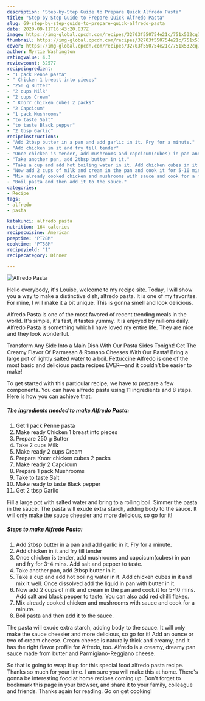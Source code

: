 ```yaml
---
description: "Step-by-Step Guide to Prepare Quick Alfredo Pasta"
title: "Step-by-Step Guide to Prepare Quick Alfredo Pasta"
slug: 69-step-by-step-guide-to-prepare-quick-alfredo-pasta
date: 2020-09-11T16:43:20.837Z
image: https://img-global.cpcdn.com/recipes/32703f550754e21c/751x532cq70/alfredo-pasta-recipe-main-photo.jpg
thumbnail: https://img-global.cpcdn.com/recipes/32703f550754e21c/751x532cq70/alfredo-pasta-recipe-main-photo.jpg
cover: https://img-global.cpcdn.com/recipes/32703f550754e21c/751x532cq70/alfredo-pasta-recipe-main-photo.jpg
author: Myrtie Washington
ratingvalue: 4.3
reviewcount: 32577
recipeingredient:
- "1 pack Penne pasta"
- " Chicken 1 breast into pieces"
- "250 g Butter"
- "2 cups Milk"
- "2 cups Cream"
- " Knorr chicken cubes 2 packs"
- "2 Capcicum"
- "1 pack Mushrooms"
- "to taste Salt"
- "to taste Black pepper"
- "2 tbsp Garlic"
recipeinstructions:
- "Add 2tbsp butter in a pan and add garlic in it. Fry for a minute."
- "Add chicken in it and fry till tender"
- "Once chicken is tender, add mushrooms and capcicum(cubes) in pan and fry for 3-4 mins. Add salt and pepper to taste."
- "Take another pan, add 2tbsp butter in it."
- "Take a cup and add hot boiling water in it. Add chicken cubes in it and mix it well. Once dissolved add the liquid in pan with butter in it."
- "Now add 2 cups of milk and cream in the pan and cook it for 5-10 mins. Add salt and black pepper to taste. You can also add red chilli flakes."
- "Mix already cooked chicken and mushrooms with sauce and cook for a minute."
- "Boil pasta and then add it to the sauce."
categories:
- Recipe
tags:
- alfredo
- pasta

katakunci: alfredo pasta 
nutrition: 164 calories
recipecuisine: American
preptime: "PT28M"
cooktime: "PT58M"
recipeyield: "1"
recipecategory: Dinner

---
```



![Alfredo Pasta](https://img-global.cpcdn.com/recipes/32703f550754e21c/751x532cq70/alfredo-pasta-recipe-main-photo.jpg)

Hello everybody, it's Louise, welcome to my recipe site. Today, I will show you a way to make a distinctive dish, alfredo pasta. It is one of my favorites. For mine, I will make it a bit unique. This is gonna smell and look delicious.

Alfredo Pasta is one of the most favored of recent trending meals in the world. It's simple, it's fast, it tastes yummy. It is enjoyed by millions daily. Alfredo Pasta is something which I have loved my entire life. They are nice and they look wonderful.

Transform Any Side Into a Main Dish With Our Pasta Sides Tonight! Get The Creamy Flavor Of Parmesan &amp; Romano Cheeses With Our Pasta! Bring a large pot of lightly salted water to a boil. Fettuccine Alfredo is one of the most basic and delicious pasta recipes EVER—and it couldn&#39;t be easier to make!


To get started with this particular recipe, we have to prepare a few components. You can have alfredo pasta using 11 ingredients and 8 steps. Here is how you can achieve that.

<!--inarticleads1-->

##### The ingredients needed to make Alfredo Pasta:

1. Get 1 pack Penne pasta
1. Make ready  Chicken 1 breast into pieces
1. Prepare 250 g Butter
1. Take 2 cups Milk
1. Make ready 2 cups Cream
1. Prepare  Knorr chicken cubes 2 packs
1. Make ready 2 Capcicum
1. Prepare 1 pack Mushrooms
1. Take to taste Salt
1. Make ready to taste Black pepper
1. Get 2 tbsp Garlic


Fill a large pot with salted water and bring to a rolling boil. Simmer the pasta in the sauce. The pasta will exude extra starch, adding body to the sauce. It will only make the sauce cheesier and more delicious, so go for it! 

<!--inarticleads2-->

##### Steps to make Alfredo Pasta:

1. Add 2tbsp butter in a pan and add garlic in it. Fry for a minute.
1. Add chicken in it and fry till tender
1. Once chicken is tender, add mushrooms and capcicum(cubes) in pan and fry for 3-4 mins. Add salt and pepper to taste.
1. Take another pan, add 2tbsp butter in it.
1. Take a cup and add hot boiling water in it. Add chicken cubes in it and mix it well. Once dissolved add the liquid in pan with butter in it.
1. Now add 2 cups of milk and cream in the pan and cook it for 5-10 mins. Add salt and black pepper to taste. You can also add red chilli flakes.
1. Mix already cooked chicken and mushrooms with sauce and cook for a minute.
1. Boil pasta and then add it to the sauce.


The pasta will exude extra starch, adding body to the sauce. It will only make the sauce cheesier and more delicious, so go for it! Add an ounce or two of cream cheese. Cream cheese is naturally thick and creamy, and it has the right flavor profile for Alfredo, too. Alfredo is a creamy, dreamy pan sauce made from butter and Parmigiano-Reggiano cheese. 

So that is going to wrap it up for this special food alfredo pasta recipe. Thanks so much for your time. I am sure you will make this at home. There's gonna be interesting food at home recipes coming up. Don't forget to bookmark this page in your browser, and share it to your family, colleague and friends. Thanks again for reading. Go on get cooking!
